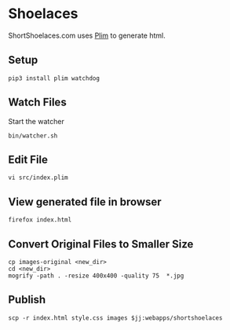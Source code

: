 Shoelaces
=========

ShortShoelaces.com uses [Plim](https://github.com/avanov/Plim) to generate html.


Setup
-----

    pip3 install plim watchdog


Watch Files
-----------

Start the watcher

    bin/watcher.sh


Edit File
---------

    vi src/index.plim


View generated file in browser
------------------------------

    firefox index.html


Convert Original Files to Smaller Size
--------------------------------------

    cp images-original <new_dir>
    cd <new_dir>
    mogrify -path . -resize 400x400 -quality 75  *.jpg


Publish
-------

    scp -r index.html style.css images $jj:webapps/shortshoelaces
